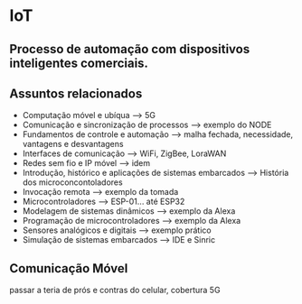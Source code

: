 # IoT

## Processo de automação com dispositivos inteligentes comerciais.

## Assuntos relacionados
 - Computação móvel e ubíqua --> 5G
 - Comunicação e sincronização de processos --> exemplo do NODE
 - Fundamentos de controle e automação --> malha fechada, necessidade, vantagens e desvantagens
 - Interfaces de comunicação --> WiFi, ZigBee, LoraWAN
 - Redes sem fio e IP móvel --> idem
 - Introdução, histórico e aplicações de sistemas embarcados --> História dos microconcontoladores
 - Invocação remota --> exemplo da tomada
 - Microcontroladores --> ESP-01... até ESP32
 - Modelagem de sistemas dinâmicos --> exemplo da Alexa
 - Programação de microcontroladores --> exemplo da Alexa
 - Sensores analógicos e digitais --> exemplo prático
 - Simulação de sistemas embarcados --> IDE e Sinric


## Comunicação Móvel

passar a teria de prós e contras do celular, cobertura 5G


